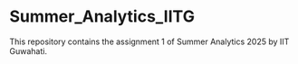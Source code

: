 # Summer_Analytics_IITG
This repository contains the assignment 1 of Summer Analytics 2025 by IIT Guwahati. 

